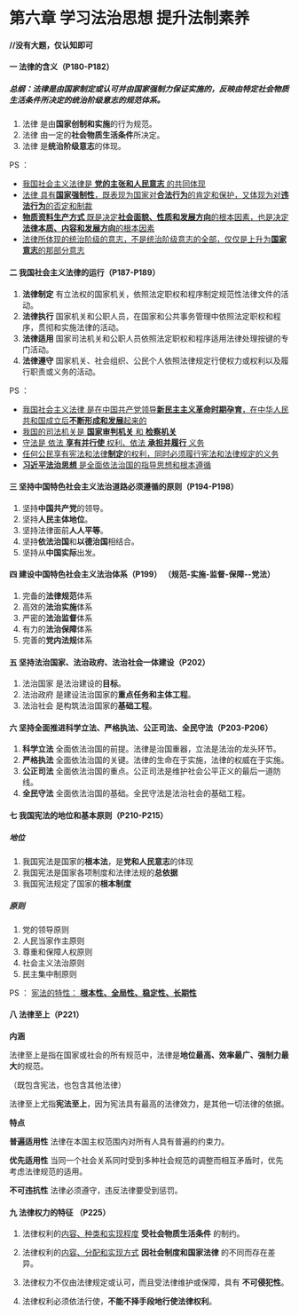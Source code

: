 # 第六章 学习法治思想 提升法制素养

#### //没有大题，仅认知即可



#### 一 法律的含义（P180-P182）

##### 总纲：法律是由国家制定或认可并由国家强制力保证实施的，反映由特定社会物质生活条件所决定的统治阶级意志的规范体系。

1. 法律 是由**国家创制和实施**的行为规范。
2. 法律 由一定的**社会物质生活条件**所决定。 
3. 法律 是**统治阶级意志**的体现。

PS ： 

- <u>我国社会主义法律是 **党的主张和人民意志** 的共同体现</u>
-  <u>法律 具有**国家强制性**，既表现为国家对**合法行为**的肯定和保护，又体现为对**违法行为**的否定和制裁</u>
-  <u>**物质资料生产方式** 既是决定**社会面貌、性质和发展方向**的根本因素，也是决定**法律本质、内容和发展方向**的根本因素</u>
-  <u>法律所体现的统治阶级的意志，不是统治阶级意志的全部，仅仅是上升为**国家意志**的那部分意志</u>



#### 二 我国社会主义法律的运行（P187-P189）

1. **法律制定** 有立法权的国家机关，依照法定职权和程序制定规范性法律文件的活动。
2. **法律执行** 国家机关和公职人员，在国家和公共事务管理中依照法定职权和程序，贯彻和实施法律的活动。
3. **法律适用** 国家司法机关和公职人员依照法定职权和程序适用法律处理按键的专门活动。
4. **法律遵守** 国家机关、社会组织、公民个人依照法律规定行使权力或权利以及履行职责或义务的活动。

PS ：

-  <u>我国社会主义法律 是在中国共产党领导**新民主主义革命时期孕育**，在中华人民共和国成立后**不断形成和发展**起来的</u>
- <u>我国的司法机关是 **国家审判机关** 和 **检察机关**</u>
- <u>守法是 依法 **享有并行使** 权利、依法 **承担并履行** 义务</u>
- <u>任何公民享有宪法和法律**制定**的权利，同时必须履行宪法和法律规定的义务</u>
- <u>**习近平法治思想** 是全面依法治国的指导思想和根本遵循</u>



#### 三 坚持中国特色社会主义法治道路必须遵循的原则（P194-P198）

1. 坚持**中国共产党**的领导。
2. 坚持**人民主体地位**。
3. 坚持法律面前**人人平等**。
4. 坚持**依法治国**和**以德治国**相结合。
5. 坚持从**中国实际**出发。



#### 四 建设中国特色社会主义法治体系（P199） （规范-实施-监督-保障--党法）

1. 完备的**法律规范**体系
2. 高效的**法治实施**体系
3. 严密的**法治监督**体系
4. 有力的**法治保障**体系
5. 完善的**党内法规**体系



#### 五 坚持法治国家、法治政府、法治社会一体建设（P202）

1. 法治国家 是法治建设的**目标**。
2. 法治政府 是建设法治国家的**重点任务和主体工程**。
3. 法治社会 是构筑法治国家的**基础工程**。



#### 六 坚持全面推进科学立法、严格执法、公正司法、全民守法（P203-P206）

1. **科学立法**  全面依法治国的前提。法律是治国重器，立法是法治的龙头环节。
2. **严格执法**  全面依法治国的关键。法律的生命在于实施，法律的权威在于实施。
3. **公正司法**  全面依法治国的重点。公正司法是维护社会公平正义的最后一道防线。
4. **全民守法**  全面依法治国的基础。全民守法是法治社会的基础工程。



#### 七 我国宪法的地位和基本原则（P210-P215）

##### 地位

1. 我国宪法是国家的**根本法**，是**党和人民意志**的体现
2. 我国宪法是国家各项制度和法律法规的**总依据**
3. 我国宪法规定了国家的**根本制度**

##### 原则

1. 党的领导原则
2. 人民当家作主原则
3. 尊重和保障人权原则
4. 社会主义法治原则
5. 民主集中制原则

PS ： <u>宪法的特性： **根本性、全局性、稳定性、长期性**</u>



#### 八 法律至上（P221）

**内涵**

法律至上是指在国家或社会的所有规范中，法律是**地位最高、效率最广、强制力最大**的规范。

（既包含宪法，也包含其他法律）

法律至上尤指**宪法至上**，因为宪法具有最高的法律效力，是其他一切法律的依据。

**特点**

**普遍适用性** 法律在本国主权范围内对所有人具有普遍的约束力。

**优先适用性** 当同一个社会关系同时受到多种社会规范的调整而相互矛盾时，优先考虑法律规范的适用。

**不可违抗性** 法律必须遵守，违反法律要受到惩罚。



#### 九 法律权力的特征 （P225）

1. 法律权利的<u>内容、种类和实现程度</u> **受社会物质生活条件** 的制约。
2. 法律权利的<u>内容、分配和实现方式</u> **因社会制度和国家法律** 的不同而存在差异。
3. 法律权力不仅由法律规定或认可，而且受法律维护或保障，具有 **不可侵犯性**。

4. 法律权利必须依法行使，**不能不择手段地行使法律权利**。



